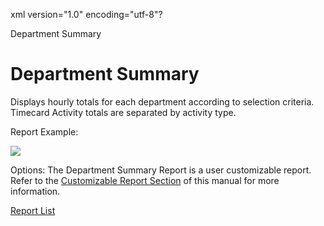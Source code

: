 xml version="1.0" encoding="utf-8"?





Department Summary




# Department Summary

Displays hourly totals for each department according to selection criteria. Timecard Activity totals are separated by activity type.

Report Example:

![](/img/image-404.png)

Options: The Department Summary Report is a user customizable report. Refer to the [Customizable Report Section](../../User_Customizable_Reports.md) of this manual for more information.

[Report List](../Report_List.md)